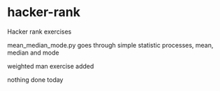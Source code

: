 # hacker-rank
Hacker rank exercises

mean_median_mode.py goes through simple statistic processes, mean, median and mode

weighted man exercise added

nothing done today
